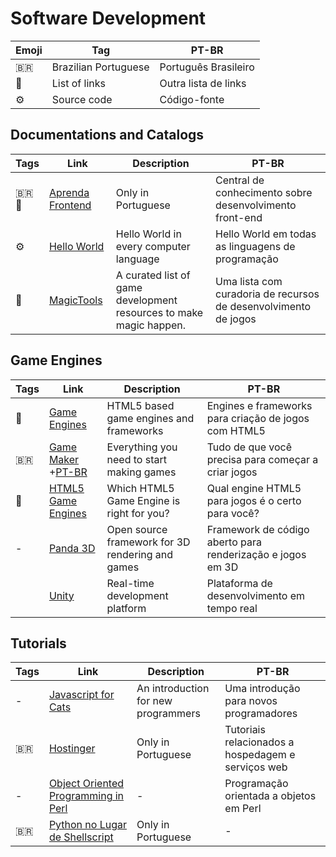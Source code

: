 # Software Development

| Emoji | Tag                  | PT-BR                |
| ----- | -------------------- | -------------------- |
| 🇧🇷  | Brazilian Portuguese | Português Brasileiro |
| 📑    | List of links        | Outra lista de links |
| ⚙️    | Source code          | Código-fonte         |

## Documentations and Catalogs

| Tags   | Link                                                          | Description                                                        | PT-BR                                                           |
| ------ | ------------------------------------------------------------- | ------------------------------------------------------------------ | --------------------------------------------------------------- |
| 🇧🇷📑 | [Aprenda Frontend](https://github.com/kvnol/aprenda-frontend) | Only in Portuguese                                                 | Central de conhecimento sobre desenvolvimento front-end         |
| ⚙️     | [Hello World](https://github.com/leachim6/hello-world)        | Hello World in every computer language                             | Hello World em todas as linguagens de programação               |
| 📑     | [MagicTools](https://github.com/ellisonleao/magictools)       | A curated list of game development resources to make magic happen. | Uma lista com curadoria de recursos de desenvolvimento de jogos |

## Game Engines

| Tags | Link                                                                     | Description                                      | PT-BR                                                      |
| ---- | ------------------------------------------------------------------------ | ------------------------------------------------ | ---------------------------------------------------------- |
| 📑   | [Game Engines](https://github.com/bebraw/jswiki/wiki/Game-Engines)       | HTML5 based game engines and frameworks          | Engines e frameworks para criação de jogos com HTML5       |
| 🇧🇷 | [Game Maker](https://gamemaker.io/) +[PT-BR](https://gamemaker.io/pt-BR) | Everything you need to start making games        | Tudo de que você precisa para começar a criar jogos        |
| 📑   | [HTML5 Game Engines](http://html5gameengine.com/)                        | Which HTML5 Game Engine is right for you?        | Qual engine HTML5 para jogos é o certo para você?          |
| -    | [Panda 3D](https://www.panda3d.org/)                                     | Open source framework for 3D rendering and games | Framework de código aberto para renderização e jogos em 3D |
|      | [Unity](https://unity.com/)                                              | Real-time development platform                   | Plataforma de desenvolvimento em tempo real                |

## Tutorials

| Tags | Link                                                                                        | Description                         | PT-BR                                              |
| ---- | ------------------------------------------------------------------------------------------- | ----------------------------------- | -------------------------------------------------- |
| -    | [Javascript for Cats](http://jsforcats.com/)                                                | An introduction for new programmers | Uma introdução para novos programadores            |
| 🇧🇷 | [Hostinger](https://www.hostinger.com.br/tutoriais)                                         | Only in Portuguese                  | Tutoriais relacionados a hospedagem e serviços web |
| -    | [Object Oriented Programming in Perl](https://www.tutorialspoint.com/perl/perl_oo_perl.htm) | -                                   | Programação orientada a objetos em Perl            |
| 🇧🇷 | [Python no Lugar de Shellscript](https://wiki.python.org.br/PythonNoLugarDeShellScript)     | Only in Portuguese                  | -                                                  |